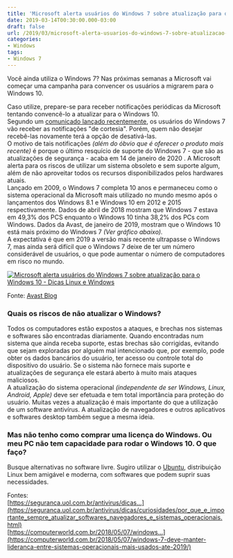 ```yaml
---
title: 'Microsoft alerta usuários do Windows 7 sobre atualização para o Windows 10'
date: 2019-03-14T00:30:00.000-03:00
draft: false
url: /2019/03/microsoft-alerta-usuarios-do-windows-7-sobre-atualizacao-para-o-windows-10.html
categories:
- Windows
tags: 
- Windows 7
---
```


Você ainda utiliza o Windows 7? Nas próximas semanas a Microsoft vai começar uma campanha para convencer os usuários a migrarem para o Windows 10.

<!--more-->

Caso utilize, prepare-se para receber notificações periódicas da Microsoft tentando convencê-lo a atualizar para o Windows 10.  
Segundo um [comunicado lançado recentemente](https://blogs.windows.com/windowsexperience/2019/03/12/making-the-transition-to-windows-10-and-office-365), os usuários do Windows 7 vão receber as notificações "de cortesia". Porém, quem não desejar recebê-las novamente terá a opção de desativá-las.  
O motivo de tais notificações _(além do óbvio que é oferecer o produto mais recente)_ é porque o último resquício de suporte do Windows 7 - que são as atualizações de segurança - acaba em 14 de janeiro de 2020 . A Microsoft alerta para os riscos de utilizar um sistema obsoleto e sem suporte algum, além de não aproveitar todos os recursos disponibilizados pelos hardwares atuais.  
Lançado em 2009, o Windows 7 completa 10 anos e permaneceu como o sistema operacional da Microsoft mais utilizado no mundo mesmo após o lançamentos dos Windows 8.1 e Windows 10 em 2012 e 2015 respectivamente. Dados de abril de 2018 mostram que Windows 7 estava em 49,3% dos PCS enquanto o Windows 10 tinha 38,2% dos PCs com Windows. Dados da Avast, de janeiro de 2019, mostram que o Windows 10 está mais próximo do Windows 7 _(Ver gráfico abaixo)._  
A expectativa é que em 2019 a versão mais recente ultrapasse o Windows 7, mas ainda será difícil que o Windows 7 deixe de ter um número considerável de usuários, o que pode aumentar o número de computadores em risco no mundo.  

[![Microsoft alerta usuários do Windows 7 sobre atualização para o Windows 10 - Dicas Linux e Windows](https://4.bp.blogspot.com/-mZ7iCWim-94/XI656VWmMSI/AAAAAAAAK08/eUJshqmtKn0sKcNLkAnEwnfIoYHiDKPUgCLcBGAs/s640/pc-app-report-2019-global-windows-usage.png "Microsoft alerta usuários do Windows 7 sobre atualização para o Windows 10 - Dicas Linux e Windows")](https://4.bp.blogspot.com/-mZ7iCWim-94/XI656VWmMSI/AAAAAAAAK08/eUJshqmtKn0sKcNLkAnEwnfIoYHiDKPUgCLcBGAs/s1600/pc-app-report-2019-global-windows-usage.png)

  
Fonte: [Avast Blog](https://blog.avast.com/pt-br/5-fatos-sobre-os-seus-aplicativos-que-voce-nao-sabia-relatorio-pc-2019-avast-parte-1)  
  

### Quais os riscos de não atualizar o Windows?

Todos os computadores estão expostos a ataques, e brechas nos sistemas e softwares são encontradas diariamente. Quando encontradas num sistema que ainda receba suporte, estas brechas são corrigidas, evitando que sejam exploradas por alguém mal intencionado que, por exemplo, pode obter os dados bancários do usuário, ter acesso ou controle total do dispositivo do usuário. Se o sistema não fornece mais suporte e atualizações de segurança ele estará aberto à muito mais ataques maliciosos.  
A atualização do sistema operacional _(independente de ser Windows, Linux, Android, Apple)_ deve ser efetuada e tem total importância para proteção do usuário. Muitas vezes a atualização é mais importante do que a utilização de um software antivírus. A atualização de navegadores e outros aplicativos e softwares desktop também segue a mesma ideia.  
  

### Mas não tenho como comprar uma licença do Windows. Ou meu PC não tem capacidade para rodar o Windows 10. O que faço?

Busque alternativas no software livre. Sugiro utilizar o [Ubuntu](http://www.ubuntu.com/), distribuição Linux bem amigável e moderna, com softwares que podem suprir suas necessidades.  
  
Fontes:  
[https://seguranca.uol.com.br/antivirus/dicas...](https://seguranca.uol.com.br/antivirus/dicas/curiosidades/por_que_e_importante_sempre_atualizar_softwares_navegadores_e_sistemas_operacionais.html)  
[https://computerworld.com.br/2018/05/07/windows...](https://computerworld.com.br/2018/05/07/windows-7-deve-manter-lideranca-entre-sistemas-operacionais-mais-usados-ate-2019/)
